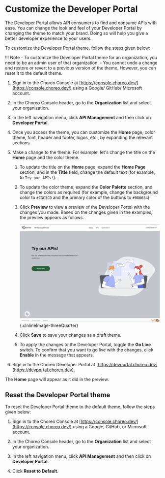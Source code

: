 # Customize the Developer Portal

The Developer Portal allows API consumers to find and consume APIs with ease. You can change the look and feel of your Developer Portal by changing the theme to match your brand. Doing so will help you give a better developer experience to your users.

To customize the Developer Portal theme, follow the steps given below:

!!! Note - 
    To customize the Developer Portal theme for an organization, you need to be an admin user of that organization. - You cannot undo a change and restore or revert to a previous version of the theme. However, you can reset it to the default theme.

1. Sign in to the Choreo Console at [https://console.choreo.dev/](https://console.choreo.dev/) using a Google/ GitHub/ Microsoft account.

2. In the Choreo Console header, go to the **Organization** list and select your organization.

3. In the left navigation menu, click **API Management** and then click on **Developer Portal**.

4. Once you access the theme, you can customize the **Home** page, color theme, font, header and footer, logos, etc., by expanding the relevant sections.

5. Make a change to the theme. For example, let's change the title on the **Home** page and the color theme.

    1. To update the title on the **Home** page, expand the **Home Page** section, and in the **Title** field, change the default text (for example, to `Try our APIs!`).

    2. To update the color theme, expand the **Color Palette** section, and change the colors as required (for example, change the background color to `#C3C5CD` and the primary color of the buttons to `#086634`).

    3. Click **Preview** to view a preview of the Developer Portal with the changes you made. Based on the changes given in the examples, the preview appears as follows.

        ![Preview of customization](../assets/img/administer/devportal-theme/preview-of-customization.png){.cInlineImage-threeQuarter}

    4. Click **Save** to save your changes as a draft theme.

    5. To apply the changes to the Developer Portal, toggle the **Go Live** switch. To confirm that you want to go live with the changes, click **Enable** in the message that appears.

7. Sign in to the Choreo Developer Portal at [https://devportal.choreo.dev](https://devportal.choreo.dev).

The **Home** page will appear as it did in the preview.

## Reset the Developer Portal theme

To reset the Developer Portal theme to the default theme, follow the steps given below:

1. Sign in to the Choreo Console at [https://console.choreo.dev/](https://console.choreo.dev/) using a Google, GitHub, or Microsoft account.

2. In the Choreo Console header, go to the **Organization** list and select your organization.

3. In the left navigation menu, click **API Management** and then click on **Developer Portal**.

4. Click **Reset to Default**.
